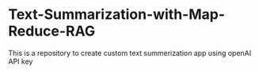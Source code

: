 # Text-Summarization-with-Map-Reduce-RAG
This is a repository to create custom text summerization app using openAI API key
